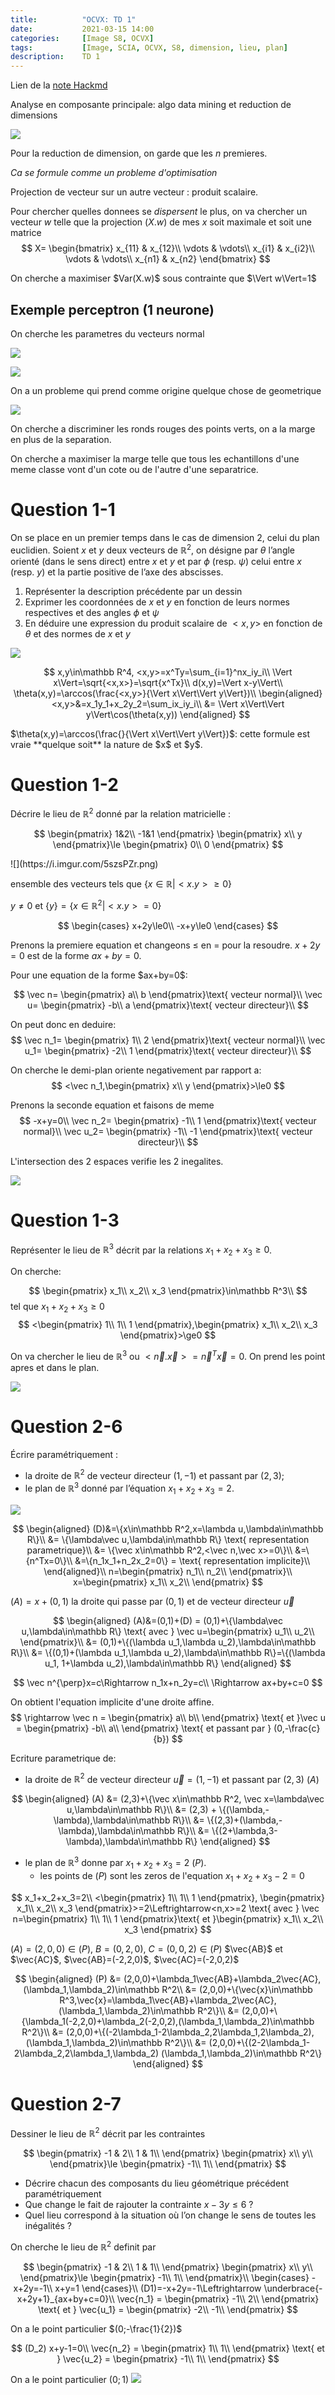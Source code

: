 ```yaml
---
title:          "OCVX: TD 1"
date:           2021-03-15 14:00
categories:     [Image S8, OCVX]
tags:           [Image, SCIA, OCVX, S8, dimension, lieu, plan]
description:    TD 1
---
```

Lien de la [note Hackmd](https://hackmd.io/@lemasymasa/Bygng1T7u)

<div class="alert alert-info" role="alert" markdown="1">
Analyse en composante principale: algo data mining et reduction de dimensions
</div>

![](https://i.imgur.com/DQYDCi8.png)

Pour la reduction de dimension, on garde que les $n$ premieres.

*Ca se formule comme un probleme d'optimisation*

Projection de vecteur sur un autre vecteur : produit scalaire.

Pour chercher quelles donnees se *dispersent* le plus, on va chercher un vecteur $w$ telle que la projection ($X.w$) de mes $x$ soit maximale et soit une matrice
$$
X=
\begin{bmatrix}
    x_{11} & x_{12}\\
    \vdots & \vdots\\
    x_{i1} & x_{i2}\\
    \vdots & \vdots\\
    x_{n1} & x_{n2}
\end{bmatrix}
$$

<div class="alert alert-success" role="alert" markdown="1">
On cherche a maximiser $Var(X.w)$ sous contrainte que $\Vert w\Vert=1$
</div>

## Exemple perceptron (1 neurone)
On cherche les parametres du vecteurs normal 

![](https://i.imgur.com/UJ8mXvq.png)

![](https://i.imgur.com/XrRh3jp.png)

On a un probleme qui prend comme origine quelque chose de geometrique

![](https://i.imgur.com/X3YFayz.png)

On cherche a discriminer les ronds rouges des points verts, on a la marge en plus de la separation.

<div class="alert alert-warning" role="alert" markdown="1">
On cherche a maximiser la marge telle que tous les echantillons d'une meme classe vont d'un cote ou de l'autre d'une separatrice.
</div>

# Question 1-1
On se place en un premier temps dans le cas de dimension 2, celui du plan euclidien. Soient $x$ et $y$ deux vecteurs de $\mathbb R^2$, on désigne par $\theta$ l’angle orienté (dans le sens direct) entre $x$ et $y$ et par $\phi$ (resp. $\psi$) celui entre $x$ (resp. $y$) et la partie positive de l’axe des abscisses.

1. Représenter la description précédente par un dessin
2. Exprimer les coordonnées de $x$ et $y$ en fonction de leurs normes respectives et des angles $\phi$ et $\psi$
3. En déduire une expression du produit scalaire de $<x, y>$ en fonction de $\theta$ et des normes de $x$ et $y$

![](https://i.imgur.com/gxWxJm1.png)

$$
x,y\in\mathbb R^4, <x,y>=x^Ty=\sum_{i=1}^nx_iy_i\\
\Vert x\Vert=\sqrt{<x,x>}=\sqrt{x^Tx}\\
d(x,y)=\Vert x-y\Vert\\
\theta(x,y)=\arccos(\frac{<x,y>}{\Vert x\Vert\Vert y\Vert})\\
\begin{aligned}
<x,y>&=x_1y_1+x_2y_2=\sum_ix_iy_i\\
&= \Vert x\Vert\Vert y\Vert\cos(\theta(x,y))
\end{aligned}
$$

<div class="alert alert-danger" role="alert" markdown="1">
$\theta(x,y)=\arccos(\frac{<x,y>}{\Vert x\Vert\Vert y\Vert})$: cette formule est vraie **quelque soit** la nature de $x$ et $y$.
</div>

# Question 1-2
Décrire le lieu de $\mathbb R^2$ donné par la relation matricielle : 

$$
\begin{pmatrix}
    1&2\\
    -1&1
\end{pmatrix}
\begin{pmatrix}
    x\\
    y
\end{pmatrix}\le
\begin{pmatrix}
    0\\
    0
\end{pmatrix}
$$

<div class="alert alert-info" role="alert" markdown="1">
![](https://i.imgur.com/5szsPZr.png)

ensemble des vecteurs tels que $\{x\in\mathbb R\vert<x.y>\ge0\}$
</div>

$y\neq0$ et $\{y\}=\{x\in\mathbb R^2\vert<x.y>=0\}$

$$
\begin{cases}
x+2y\le0\\
-x+y\le0
\end{cases}
$$

Prenons la premiere equation et changeons $\le$ en $=$ pour la resoudre. $x+2y=0$ est de la forme $ax+by=0$. 

<div class="alert alert-info" role="alert" markdown="1">
Pour une equation de la forme $ax+by=0$:

$$
\vec n=
\begin{pmatrix}
    a\\
    b
\end{pmatrix}\text{ vecteur normal}\\
\vec u=
\begin{pmatrix}
    -b\\
    a
\end{pmatrix}\text{ vecteur directeur}\\
$$
</div>

On peut donc en deduire:
$$
\vec n_1=
\begin{pmatrix}
    1\\
    2
\end{pmatrix}\text{ vecteur normal}\\
\vec u_1=
\begin{pmatrix}
    -2\\
    1
\end{pmatrix}\text{ vecteur directeur}\\
$$

On cherche le demi-plan oriente negativement par rapport a:
$$
<\vec n_1,\begin{pmatrix}
    x\\
    y
\end{pmatrix}>\le0
$$

Prenons la seconde equation et faisons de meme
$$
-x+y=0\\
\vec n_2=
\begin{pmatrix}
    -1\\
    1
\end{pmatrix}\text{ vecteur normal}\\
\vec u_2=
\begin{pmatrix}
    -1\\
    -1
\end{pmatrix}\text{ vecteur directeur}\\
$$

L'intersection des 2 espaces verifie les 2 inegalites.

![](https://i.imgur.com/NpO8iL9.png)

# Question 1-3
Représenter le lieu de $\mathbb R^3$ décrit par la relations $x_1 +x_2 +x_3 \ge 0$.

On cherche:

$$
\begin{pmatrix}
    x_1\\
    x_2\\
    x_3
\end{pmatrix}\in\mathbb R^3\\
$$
tel que $x_1 +x_2 +x_3 \ge 0$
$$
<\begin{pmatrix}
    1\\
    1\\
    1
\end{pmatrix},\begin{pmatrix}
    x_1\\
    x_2\\
    x_3
\end{pmatrix}>\ge0
$$

On va chercher le lieu de $\mathbb R^3$ ou $<\vec n.\vec x>=\vec n^T\vec x=0$. On prend les point apres et dans le plan.

![](https://i.imgur.com/mZsiI4Z.png)

# Question 2-6
Écrire paramétriquement :
- la droite de $\mathbb R^2$ de vecteur directeur $(1,−1)$ et passant par $(2,3)$;
- le plan de $\mathbb R^3$ donné par l’équation $x_1 +x_2 +x_3 = 2$.

![](https://i.imgur.com/LPx8nEl.png)

$$
\begin{aligned}
(D)&=\{x\in\mathbb R^2,x=\lambda u,\lambda\in\mathbb R\}\\
&= \{\lambda\vec u,\lambda\in\mathbb R\} \text{ representation parametrique}\\
&= \{\vec x\in\mathbb R^2,<\vec n,\vec x>=0\}\\
&=\{n^Tx=0\}\\
&=\{n_1x_1+n_2x_2=0\} = \text{ representation implicite}\\
\end{aligned}\\
n=\begin{pmatrix}
    n_1\\
    n_2\\
\end{pmatrix}\\
x=\begin{pmatrix}
    x_1\\
    x_2\\
\end{pmatrix}
$$

$(A)=x+(0,1)$ la droite qui passe par $(0,1)$ et de vecteur directeur $\vec u$

$$
\begin{aligned}
(A)&=(0,1)+(D) = (0,1)+\{\lambda\vec u,\lambda\in\mathbb R\} \text{ avec }  \vec u=\begin{pmatrix}
    u_1\\
    u_2\\
\end{pmatrix}\\
&= (0,1)+\{(\lambda u_1,\lambda u_2),\lambda\in\mathbb R\}\\
&= \{(0,1)+(\lambda u_1,\lambda u_2),\lambda\in\mathbb R\}=\{(\lambda u_1, 1+\lambda u_2),\lambda\in\mathbb R\}
\end{aligned}
$$

$$
\vec n^{\perp}x=c\Rightarrow n_1x+n_2y=c\\
\Rightarrow ax+by+c=0
$$

On obtient l'equation implicite d'une droite affine.
$$
\rightarrow \vec n = \begin{pmatrix}
    a\\
    b\\
\end{pmatrix} \text{ et }\vec u = \begin{pmatrix}
    -b\\
    a\\
\end{pmatrix} \text{ et passant par } (0,-\frac{c}{b})
$$

Ecriture parametrique de:
- la droite de $\mathbb R^2$ de vecteur directeur $\vec u= (1,-1)$ et passant par $(2,3)$ $(A)$

$$
\begin{aligned}
(A) &= (2,3)+\{\vec x\in\mathbb R^2, \vec x=\lambda\vec u,\lambda\in\mathbb R\}\\
&= (2,3) + \{(\lambda,-\lambda),\lambda\in\mathbb R\}\\
&= \{(2,3)+(\lambda,-\lambda),\lambda\in\mathbb R\}\\
&= \{(2+\lambda,3-\lambda),\lambda\in\mathbb R\}
\end{aligned}
$$

- le plan de $\mathbb R^3$ donne par $x_1+x_2+x_3=2$ $(P)$.
    - les points de $(P)$ sont les zeros de l'equation $x_1+x_2+x_3-2=0$

$$
x_1+x_2+x_3=2\\
<\begin{pmatrix}
    1\\
    1\\
    1
\end{pmatrix}, \begin{pmatrix}
    x_1\\
    x_2\\
    x_3
\end{pmatrix}>=2\Leftrightarrow<n,x>=2 \text{ avec } \vec n=\begin{pmatrix}
    1\\
    1\\
    1
\end{pmatrix}\text{ et }\begin{pmatrix}
    x_1\\
    x_2\\
    x_3
\end{pmatrix}
$$

$(A)=(2,0,0)\in(P)$, $B=(0,2,0)$, $C=(0,0,2)\in(P)$
$\vec{AB}$ et $\vec{AC}$, $\vec{AB}=(-2,2,0)$, $\vec{AC}=(-2,0,2)$

$$
\begin{aligned}
(P) &= (2,0,0)+\lambda_1\vec{AB}+\lambda_2\vec{AC}, (\lambda_1,\lambda_2)\in\mathbb R^2\\
&= (2,0,0)+\{\vec{x}\in\mathbb R^3,\vec{x}=\lambda_1\vec{AB}+\lambda_2\vec{AC},(\lambda_1,\lambda_2)\in\mathbb R^2\}\\
&= (2,0,0)+\{\lambda_1(-2,2,0)+\lambda_2(-2,0,2),(\lambda_1,\lambda_2)\in\mathbb R^2\}\\
&= (2,0,0)+\{(-2\lambda_1-2\lambda_2,2\lambda_1,2\lambda_2), (\lambda_1,\lambda_2)\in\mathbb R^2\}\\
&= (2,0,0)+\{(2-2\lambda_1-2\lambda_2,2\lambda_1,\lambda_2) (\lambda_1,\lambda_2)\in\mathbb R^2\}
\end{aligned}
$$

# Question 2-7
Dessiner le lieu de $\mathbb R^2$ décrit par les contraintes

$$
\begin{pmatrix}
    -1 & 2\\
    1 & 1\\
\end{pmatrix}
\begin{pmatrix}
    x\\
    y\\
\end{pmatrix}\le
\begin{pmatrix}
    -1\\
    1\\
\end{pmatrix}
$$

- Décrire chacun des composants du lieu géométrique précédent paramétriquement
- Que change le fait de rajouter la contrainte $x−3y \le 6$ ?
-  Quel lieu correspond à la situation où l’on change le sens de toutes les inégalités ?

On cherche le lieu de $\mathbb R^2$ definit par

$$
\begin{pmatrix}
    -1 & 2\\
    1 & 1\\
\end{pmatrix}
\begin{pmatrix}
    x\\
    y\\
\end{pmatrix}\le
\begin{pmatrix}
    -1\\
    1\\
\end{pmatrix}\\
\begin{cases}
    -x+2y=-1\\
    x+y=1
\end{cases}\\
(D1)=-x+2y=-1\Leftrightarrow \underbrace{-x+2y+1}_{ax+by+c=0}\\
\vec{n_1} = \begin{pmatrix}
    -1\\
    2\\
\end{pmatrix} \text{ et }
\vec{u_1} = \begin{pmatrix}
    -2\\
    -1\\
\end{pmatrix}
$$

On a le point particulier $(0;-\frac{1}{2})$

$$
(D_2) x+y-1=0\\
\vec{n_2} = \begin{pmatrix}
    1\\
    1\\
\end{pmatrix} \text{ et }
\vec{u_2} = \begin{pmatrix}
    -1\\
    1\\
\end{pmatrix}
$$

On a le point particulier $(0;1)$
![](https://i.imgur.com/I7jtA7N.png)

